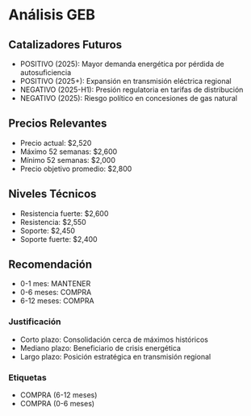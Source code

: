 # Análisis GEB

## Catalizadores Futuros
- POSITIVO (2025): Mayor demanda energética por pérdida de autosuficiencia
- POSITIVO (2025+): Expansión en transmisión eléctrica regional
- NEGATIVO (2025-H1): Presión regulatoria en tarifas de distribución
- NEGATIVO (2025): Riesgo político en concesiones de gas natural

## Precios Relevantes
- Precio actual: $2,520
- Máximo 52 semanas: $2,600
- Mínimo 52 semanas: $2,000
- Precio objetivo promedio: $2,800

## Niveles Técnicos
- Resistencia fuerte: $2,600
- Resistencia: $2,550
- Soporte: $2,450
- Soporte fuerte: $2,400

## Recomendación
- 0-1 mes: MANTENER
- 0-6 meses: COMPRA
- 6-12 meses: COMPRA

### Justificación
- Corto plazo: Consolidación cerca de máximos históricos
- Mediano plazo: Beneficiario de crisis energética
- Largo plazo: Posición estratégica en transmisión regional

### Etiquetas
- COMPRA (6-12 meses)
- COMPRA (0-6 meses)
